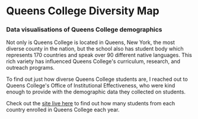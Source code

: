 # Queens College Diversity Map
### Data visualisations of Queens College demographics

Not only is Queens College is located in Queens, New York, the most diverse county in the nation, but the school also has student body which represents 170 countries and speak over 90 different native languages. This rich variety has influenced Queens College's curriculum, research, and outreach programs.

To find out just how diverse Queens College students are, I reached out to Queens College's Office of Institutional Effectiveness, who were kind enough to provide with the demographic data they collected on students.

Check out the [site live here](https://venus.cs.qc.cuny.edu/~abma2399/QC-Demographic-Maps/) to find out how many students from each country enrolled in Queens College each year.

